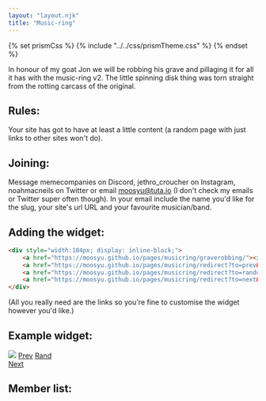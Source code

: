 ```yaml
---
layout: "layout.njk"
title: "Music-ring"
---
```


{% set prismCss %} {% include "../../css/prismTheme.css" %} {% endset %}
<style>
    {{ prismCss | cssmin | safe }}
</style>

<div class="background-div">
In honour of my goat Jon we will be robbing his grave and pillaging it for all it has with the music-ring v2. The little spinning disk thing was torn straight from the rotting carcass of the original.

## Rules:

Your site has got to have at least a little content (a random page with just links to other sites won't do).

## Joining:

  Message memecompanies on Discord, jethro_croucher on Instagram, noahmacneils on Twitter or email moosyu@tuta.io (I don't check my emails or Twitter super often though). In your email include the name you'd like for the slug, your site's url URL and your favourite musician/band.

## Adding the widget:

```html
<div style="width:104px; display: inline-block;">
    <a href="https://moosyu.github.io/pages/musicring/graverobbing/"><img src="/assets/music_disk.gif"></a>
    <a href="https://moosyu.github.io/pages/musicring/redirect?to=prev&name=NAME">Prev</a>
    <a href="https://moosyu.github.io/pages/musicring/redirect?to=random&name=NAME">Rand</a>
    <a href="https://moosyu.github.io/pages/musicring/redirect?to=next&name=NAME">Next</a>
</div>
```

(All you really need are the links so you're fine to customise the widget however you'd like.)

## Example widget:

<div style="width:104px; display: inline-block;">
    <a href="https://moosyu.github.io/pages/musicring/graverobbing/"><img src="/assets/music_disk.gif"></a>
    <a href="https://moosyu.github.io/pages/musicring/redirect?to=prev&name=moosyu">Prev</a>
    <a href="https://moosyu.github.io/pages/musicring/redirect?to=random&name=moosyu">Rand</a>
    <a href="https://moosyu.github.io/pages/musicring/redirect?to=next&name=moosyu">Next</a>
</div>

## Member list:

<div id="members"></div>

<script>
    const DATA_FOR_WEBRING = `/sitesMusicRing.json`;

const list = document.getElementById("members");

function convertHTML(str) {
  var regexTable =  {
    '&': '&amp;',
    '<': '&lt;',
    '>': '&gt;',
    '"': '&quot;',
    '\'': '&apos;'
    };

  let result = str;

  var regexKeys = Object.keys(regexTable);

  for (var i=0; i<regexKeys.length; i++) {

    let regex = new RegExp(regexKeys[i], 'g');
    result = result.replace(regex, regexTable[regexKeys[i]]);
  }

  return result;
}

fetch(DATA_FOR_WEBRING)
  .then((response) => response.json())
  .then((sites) => {
    list.innerHTML = `
    <table class="music-table">
    <thead>
        <tr>
        <th scope="col">Member</th>
        <th scope="col">URL</th>
        <th scope="col">Favourite musician/band</th>
        </tr>
    </thead>
    <tbody>
    </tbody>
    <tfoot>
        <tr>
        <th scope="row" colspan="2">Members</th>
        <td>${sites.length}</td>
        </tr>
    </tfoot>
    </table>
    `;
    for (var i = 0; i < sites.length; i++) {
      let rowHTML = `
        <tr>
          <td>${convertHTML(sites[i].name)}</td>
          <td><a href="${sites[i].url}">${sites[i].url}</a></td>
          <td>${convertHTML(sites[i].musician)}</td>
        </tr>
      `;
      list.querySelector('tbody').innerHTML += rowHTML;
    }
  });
</script>